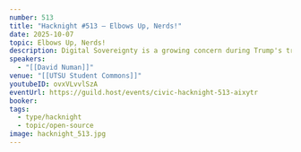 ```yaml
---
number: 513
title: "Hacknight #513 – Elbows Up, Nerds!"
date: 2025-10-07
topic: Elbows Up, Nerds!
description: Digital Sovereignty is a growing concern during Trump's trade war with Canada, and US companies dominate our digital lives, with access to our data. This talk will show that Open Source software offers robust alternatives that can be fully Canadian sovereign.
speakers:
  - "[[David Numan]]"
venue: "[[UTSU Student Commons]]"
youtubeID: ovxVLvvlSzA
eventUrl: https://guild.host/events/civic-hacknight-513-aixytr
booker:
tags:
  - type/hacknight
  - topic/open-source
image: hacknight_513.jpg
---
```

